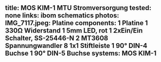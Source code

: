 title: MOS KIM-1 MTU Stromversorgung
tested: none
links:
    ibom
    schematics
photos:
    IMG_7117.jpeg: Platine
components:
    1 Platine
    1 330Ω Widerstand
    1 5mm LED, rot
    1 2xEin/Ein Schalter, SS-25446-N
    2 MT3608 Spannungwandler
    8 1x1 Stiftleiste
    1 90° DIN-4 Buchse
    1 90° DIN-5 Buchse
systems:
    MOS KIM-1
---
